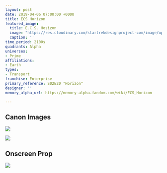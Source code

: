 ```yaml
---
layout: post
date: 2019-04-06 07:00:00 +0000
title: ECS Horizon
featured_image:
  title: E.C.S. Hosizon
  image: "https://res.cloudinary.com/startrekdesignproject-com/image/upload/v1554872481/ECS-Horizon.png"
  caption: ''
time_period: 2100s
quadrants: Alpha
universes:
- Prime
affiliations:
- Earth
types:
- Transport
franchise: Enterprise
primary_reference: S02E20 "Horizon"
designer: ''
memory_alpha_url: https://memory-alpha.fandom.com/wiki/ECS_Horizon

---
```

## Canon Images

![](https://res.cloudinary.com/startrekdesignproject-com/image/upload/v1554606819/ECSHorizon1.jpg)

![](https://res.cloudinary.com/startrekdesignproject-com/image/upload/v1554606819/ECSHorizon2.jpg)

## Onscreen Prop

![](https://res.cloudinary.com/startrekdesignproject-com/image/upload/v1554606819/JClass_ECS_Horizon_Patch07.jpg)